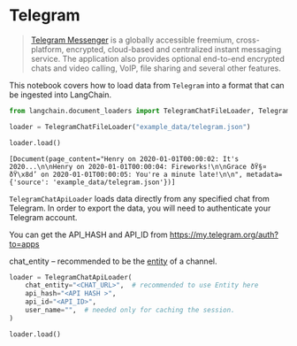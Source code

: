 # Telegram

>[Telegram Messenger](https://web.telegram.org/a/) is a globally accessible freemium, cross-platform, encrypted, cloud-based and centralized instant messaging service. The application also provides optional end-to-end encrypted chats and video calling, VoIP, file sharing and several other features.

This notebook covers how to load data from `Telegram` into a format that can be ingested into LangChain.


```python
from langchain.document_loaders import TelegramChatFileLoader, TelegramChatApiLoader
```


```python
loader = TelegramChatFileLoader("example_data/telegram.json")
```


```python
loader.load()
```




    [Document(page_content="Henry on 2020-01-01T00:00:02: It's 2020...\n\nHenry on 2020-01-01T00:00:04: Fireworks!\n\nGrace ðŸ§¤ ðŸ\x8d’ on 2020-01-01T00:00:05: You're a minute late!\n\n", metadata={'source': 'example_data/telegram.json'})]



`TelegramChatApiLoader` loads data directly from any specified chat from Telegram. In order to export the data, you will need to authenticate your Telegram account. 

You can get the API_HASH and API_ID from https://my.telegram.org/auth?to=apps

chat_entity – recommended to be the [entity](https://docs.telethon.dev/en/stable/concepts/entities.html?highlight=Entity#what-is-an-entity) of a channel.




```python
loader = TelegramChatApiLoader(
    chat_entity="<CHAT_URL>",  # recommended to use Entity here
    api_hash="<API HASH >",
    api_id="<API_ID>",
    user_name="",  # needed only for caching the session.
)
```


```python
loader.load()
```


```python

```
